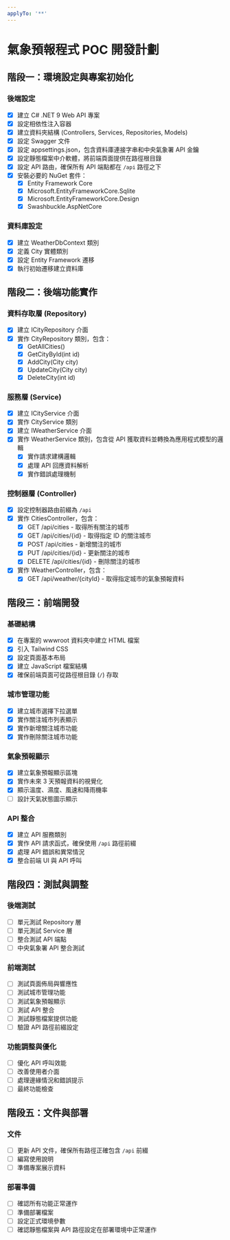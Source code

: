 ```yaml
---
applyTo: '**'
---
```


# 氣象預報程式 POC 開發計劃

## 階段一：環境設定與專案初始化

### 後端設定

- [x] 建立 C# .NET 9 Web API 專案
- [x] 設定相依性注入容器
- [x] 建立資料夾結構 (Controllers, Services, Repositories, Models)
- [x] 設定 Swagger 文件
- [x] 設定 appsettings.json，包含資料庫連接字串和中央氣象署 API 金鑰
- [x] 設定靜態檔案中介軟體，將前端頁面提供在路徑根目錄
- [x] 設定 API 路由，確保所有 API 端點都在 `/api` 路徑之下
- [x] 安裝必要的 NuGet 套件：
  - [x] Entity Framework Core
  - [x] Microsoft.EntityFrameworkCore.Sqlite
  - [x] Microsoft.EntityFrameworkCore.Design
  - [x] Swashbuckle.AspNetCore

### 資料庫設定

- [x] 建立 WeatherDbContext 類別
- [x] 定義 City 實體類別
- [x] 設定 Entity Framework 遷移
- [x] 執行初始遷移建立資料庫

## 階段二：後端功能實作

### 資料存取層 (Repository)

- [x] 建立 ICityRepository 介面
- [x] 實作 CityRepository 類別，包含：
  - [x] GetAllCities()
  - [x] GetCityById(int id)
  - [x] AddCity(City city)
  - [x] UpdateCity(City city)
  - [x] DeleteCity(int id)

### 服務層 (Service)

- [x] 建立 ICityService 介面
- [x] 實作 CityService 類別
- [x] 建立 IWeatherService 介面
- [x] 實作 WeatherService 類別，包含從 API 獲取資料並轉換為應用程式模型的邏輯
  - [x] 實作請求建構邏輯
  - [x] 處理 API 回應資料解析
  - [x] 實作錯誤處理機制

### 控制器層 (Controller)

- [x] 設定控制器路由前綴為 `/api`
- [x] 實作 CitiesController，包含：
  - [x] GET /api/cities - 取得所有關注的城市
  - [x] GET /api/cities/{id} - 取得指定 ID 的關注城市
  - [x] POST /api/cities - 新增關注的城市
  - [x] PUT /api/cities/{id} - 更新關注的城市
  - [x] DELETE /api/cities/{id} - 刪除關注的城市
- [x] 實作 WeatherController，包含：
  - [x] GET /api/weather/{cityId} - 取得指定城市的氣象預報資料

## 階段三：前端開發

### 基礎結構

- [x] 在專案的 wwwroot 資料夾中建立 HTML 檔案
- [x] 引入 Tailwind CSS
- [x] 設定頁面基本布局
- [x] 建立 JavaScript 檔案結構
- [x] 確保前端頁面可從路徑根目錄 (`/`) 存取

### 城市管理功能

- [x] 建立城市選擇下拉選單
- [x] 實作關注城市列表顯示
- [x] 實作新增關注城市功能
- [x] 實作刪除關注城市功能

### 氣象預報顯示

- [x] 建立氣象預報顯示區塊
- [x] 實作未來 3 天預報資料的視覺化
- [x] 顯示溫度、濕度、風速和降雨機率
- [ ] 設計天氣狀態圖示顯示

### API 整合

- [x] 建立 API 服務類別
- [x] 實作 API 請求函式，確保使用 `/api` 路徑前綴
- [x] 處理 API 錯誤和異常情況
- [x] 整合前端 UI 與 API 呼叫

## 階段四：測試與調整

### 後端測試

- [ ] 單元測試 Repository 層
- [ ] 單元測試 Service 層
- [ ] 整合測試 API 端點
- [ ] 中央氣象署 API 整合測試

### 前端測試

- [ ] 測試頁面佈局與響應性
- [ ] 測試城市管理功能
- [ ] 測試氣象預報顯示
- [ ] 測試 API 整合
- [ ] 測試靜態檔案提供功能
- [ ] 驗證 API 路徑前綴設定

### 功能調整與優化

- [ ] 優化 API 呼叫效能
- [ ] 改善使用者介面
- [ ] 處理邊緣情況和錯誤提示
- [ ] 最終功能檢查

## 階段五：文件與部署

### 文件

- [ ] 更新 API 文件，確保所有路徑正確包含 `/api` 前綴
- [ ] 編寫使用說明
- [ ] 準備專案展示資料

### 部署準備

- [ ] 確認所有功能正常運作
- [ ] 準備部署檔案
- [ ] 設定正式環境參數
- [ ] 確認靜態檔案與 API 路徑設定在部署環境中正常運作
